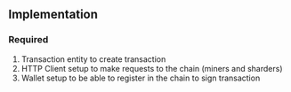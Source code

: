 ## Implementation

### Required

1. Transaction entity to create transaction
2. HTTP Client setup to make requests to the chain (miners and sharders)
3. Wallet setup to be able to register in the chain to sign transaction
